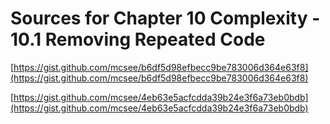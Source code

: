 # Sources for Chapter 10 Complexity - 10.1 Removing Repeated Code


[https://gist.github.com/mcsee/b6df5d98efbecc9be783006d364e63f8](https://gist.github.com/mcsee/b6df5d98efbecc9be783006d364e63f8)

[https://gist.github.com/mcsee/4eb63e5acfcdda39b24e3f6a73eb0bdb](https://gist.github.com/mcsee/4eb63e5acfcdda39b24e3f6a73eb0bdb)